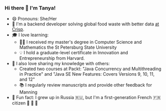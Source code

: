 ### Hi there 👋 I'm Tanya!
- 😄 Pronouns: She/Her
- 🥭 I'm a backend developer solving global food waste with better data [at Crisp](https://www.gocrisp.com/blog/spotlight-tanya-fesenko).
- 🎓 I love learning:
  - 👩‍💻 I received my master's degree in Computer Science and Mathematics the St Petersburg State University
  - 💡 I hold a graduate-level certificate in Innovation and Entrepreneurship from Harvard.
- 🤝  I also love sharing my knowledge with others:
  - Created two courses at Packt: "Java Concurrency and Multithreading in Practice" and "Java SE New Features: Covers Versions 9, 10, 11, and 12"
  - 📚 I regularly review manuscripts and provide other feedback for Manning
- 🥐  Fun fact: I grew up in Russia 🇷🇺, but I'm a first-generation French 🇫🇷 citizen  🥖 🧀 🍷 
